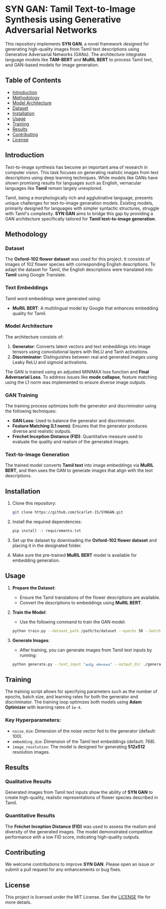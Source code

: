# SYN GAN: Tamil Text-to-Image Synthesis using Generative Adversarial Networks

This repository implements **SYN GAN**, a novel framework designed for generating high-quality images from Tamil text descriptions using Generative Adversarial Networks (GANs). The architecture integrates language models like **TAM-BERT** and **MuRIL BERT** to process Tamil text, and GAN-based models for image generation.

## Table of Contents
- [Introduction](#introduction)
- [Methodology](#methodology)
- [Model Architecture](#model-architecture)
- [Dataset](#dataset)
- [Installation](#installation)
- [Usage](#usage)
- [Training](#training)
- [Results](#results)
- [Contributing](#contributing)
- [License](#license)

## Introduction

Text-to-image synthesis has become an important area of research in computer vision. This task focuses on generating realistic images from text descriptions using deep learning techniques. While models like GANs have shown promising results for languages such as English, vernacular languages like **Tamil** remain largely unexplored.

Tamil, being a morphologically rich and agglutinative language, presents unique challenges for text-to-image generation models. Existing models, primarily designed for languages with simpler syntactic structures, struggle with Tamil's complexity. **SYN GAN** aims to bridge this gap by providing a GAN architecture specifically tailored for **Tamil text-to-image generation**.

## Methodology

### Dataset
The **Oxford-102 flower dataset** was used for this project. It consists of images of 102 flower species with corresponding English descriptions. To adapt the dataset for Tamil, the English descriptions were translated into **Tamil** using Google Translate.

### Text Embeddings
Tamil word embeddings were generated using:
- **MuRIL BERT**: A multilingual model by Google that enhances embedding quality for Tamil.

### Model Architecture
The architecture consists of:
1. **Generator**: Converts latent vectors and text embeddings into image tensors using convolutional layers with ReLU and Tanh activations.
2. **Discriminator**: Distinguishes between real and generated images using Leaky ReLU and sigmoid activations.

The GAN is trained using an adjusted MINIMAX loss function and **Final Adversarial Loss**. To address issues like **mode collapse**, feature matching using the L1 norm was implemented to ensure diverse image outputs.

### GAN Training
The training process optimizes both the generator and discriminator using the following techniques:
- **GAN Loss**: Used to balance the generator and discriminator.
- **Feature Matching (L1 norm)**: Ensures that the generator produces diverse and realistic outputs.
- **Fréchet Inception Distance (FID)**: Quantitative measure used to evaluate the quality and realism of the generated images.

### Text-to-Image Generation
The trained model converts **Tamil text** into image embeddings via **MuRIL BERT**, and then uses the GAN to generate images that align with the text descriptions.

## Installation

1. Clone this repository:
    ```bash
    git clone https://github.com/Scarlet-15/SYNGAN.git
    ```
2. Install the required dependencies:
    ```bash
    pip install -r requirements.txt
    ```

3. Set up the dataset by downloading the **Oxford-102 flower dataset** and placing it in the designated folder.

4. Make sure the pre-trained **MuRIL BERT** model is available for embedding generation.

## Usage

1. **Prepare the Dataset**: 
    - Ensure the Tamil translations of the flower descriptions are available.
    - Convert the descriptions to embeddings using **MuRIL BERT**.

2. **Train the Model**: 
    - Use the following command to train the GAN model:
    ```bash
    python train.py --dataset_path /path/to/dataset --epochs 50 --batch_size 64
    ```

3. **Generate Images**:
    - After training, you can generate images from Tamil text inputs by running:
    ```bash
    python generate.py --text_input "தமிழ் விளக்கம்" --output_dir ./generated_images
    ```

## Training

The training script allows for specifying parameters such as the number of epochs, batch size, and learning rates for both the generator and discriminator. The training loop optimizes both models using **Adam Optimizer** with learning rates of `1e-4`.

### Key Hyperparameters:
- `noise_dim`: Dimension of the noise vector fed to the generator (default: 100).
- `embedding_dim`: Dimension of the Tamil text embeddings (default: 768).
- `image_resolution`: The model is designed for generating **512x512** resolution images.

## Results

### Qualitative Results
Generated images from Tamil text inputs show the ability of **SYN GAN** to create high-quality, realistic representations of flower species described in Tamil.

### Quantitative Results
The **Fréchet Inception Distance (FID)** was used to assess the realism and diversity of the generated images. The model demonstrated competitive performance with a low FID score, indicating high-quality outputs.

## Contributing

We welcome contributions to improve **SYN GAN**. Please open an issue or submit a pull request for any enhancements or bug fixes.

## License

This project is licensed under the MIT License. See the [LICENSE](LICENSE) file for more details.

